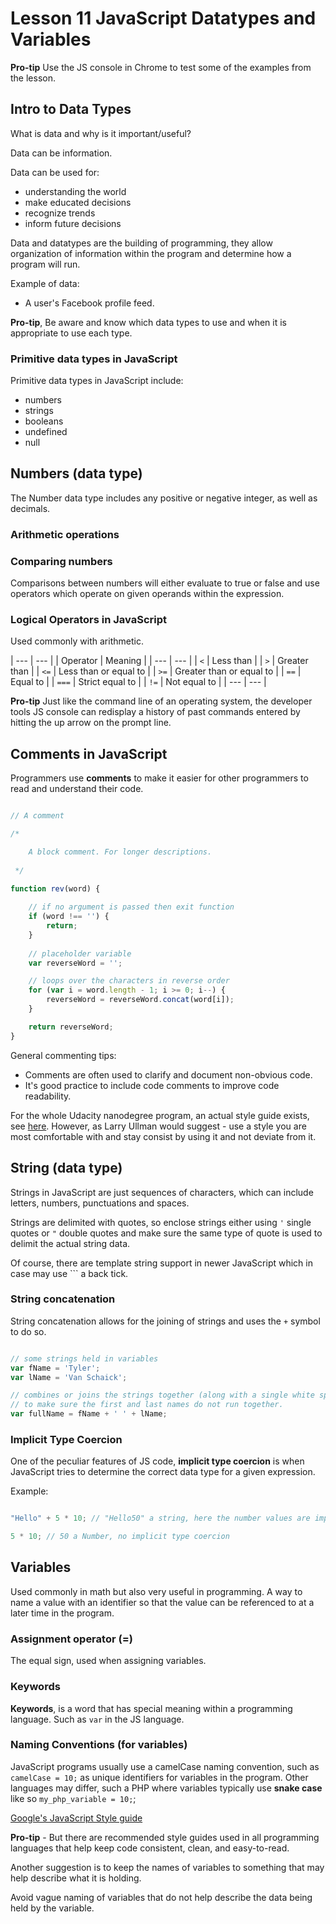 
# Lesson 11 JavaScript Datatypes and Variables

**Pro-tip** Use the JS console in Chrome to test some of the examples from the lesson.

## Intro to Data Types

What is data and why is it important/useful?

Data can be information.

Data can be used for:

- understanding the world
- make educated decisions
- recognize trends
- inform future decisions

Data and datatypes are the building of programming, they allow organization of information within the program and determine how a program will run.

Example of data:

-  A user's Facebook profile feed.

**Pro-tip**, Be aware and know which data types to use and when it is appropriate to use each type.

### Primitive data types in JavaScript

Primitive data types in JavaScript include:

- numbers
- strings
- booleans
- undefined
- null


## Numbers (data type)

The Number data type includes any positive or negative integer, as well as decimals.

### Arithmetic operations

### Comparing numbers

Comparisons between numbers will either evaluate to true or false and use operators which operate on given operands within the expression.

### Logical Operators in JavaScript

Used commonly with arithmetic.

| --- | --- |
| Operator | Meaning |
| --- | --- |
| `<` | Less than |
| `>` | Greater than |
| `<=` | Less than or equal to |
| `>=` | Greater than or equal to |
| `==` | Equal to |
| `===` | Strict equal to |
| `!=` | Not equal to |
| --- | --- |

**Pro-tip** Just like the command line of an operating system, the developer tools JS console can redisplay a history of past commands entered by hitting the up arrow on the prompt line.


## Comments in JavaScript

Programmers use **comments** to make it easier for other programmers to read and understand their code.


```javascript

// A comment

/*

    A block comment. For longer descriptions.
 
 */

function rev(word) {
    
    // if no argument is passed then exit function
    if (word !== '') {
        return;
    }
    
    // placeholder variable
    var reverseWord = '';

    // loops over the characters in reverse order
    for (var i = word.length - 1; i >= 0; i--) {
        reverseWord = reverseWord.concat(word[i]);
    }

    return reverseWord;
}

```

General commenting tips:

- Comments are often used to clarify and document non-obvious code. 
- It's good practice to include code comments to improve code readability.

For the whole Udacity nanodegree program, an actual style guide exists, see [here](https://github.com/udacity/frontend-nanodegree-styleguide). However, as Larry Ullman would suggest - use a style you are most comfortable with and stay consist by using it and not deviate from it.


## String (data type)

Strings in JavaScript are just sequences of characters, which can include letters, numbers, punctuations and spaces.

Strings are delimited with quotes, so enclose strings either using `'` single  quotes or `"` double quotes and make sure the same type of quote is used to delimit the actual string data.

Of course, there are template string support in newer JavaScript which in case may use `\`` a back tick. 

### String concatenation

String concatenation allows for the joining of strings and uses the `+` symbol to do so.

```javascript

// some strings held in variables
var fName = 'Tyler';
var lName = 'Van Schaick';

// combines or joins the strings together (along with a single white space)
// to make sure the first and last names do not run together.
var fullName = fName + ' ' + lName;

```


### Implicit Type Coercion

One of the peculiar features of JS code, **implicit type coercion** is when JavaScript tries to determine the correct data type for a given expression.

Example:

```javascript

"Hello" + 5 * 10; // "Hello50" a string, here the number values are implicitly coerced there type into a string.

5 * 10; // 50 a Number, no implicit type coercion

```

## Variables

Used commonly in math but also very useful in programming. A way to name a value with an identifier so that the value can be referenced to at a later time in the program.

### Assignment operator (=)

The equal sign, used when assigning variables.

### Keywords

**Keywords**, is a word that has special meaning within a programming language. Such as `var` in the JS language.

### Naming Conventions (for variables)

JavaScript programs usually use a camelCase naming convention, such as `camelCase = 10;` as unique identifiers for variables in the program. Other languages may differ, such a PHP where variables typically use **snake case** like so `my_php_variable = 10;`;

[Google's JavaScript Style guide](https://google.github.io/styleguide/jsguide.html)


**Pro-tip** - But there are recommended style guides used in all programming languages that help keep code consistent, clean, and easy-to-read.

Another suggestion is to keep the names of variables to something that may help describe what it is holding.

Avoid vague naming of variables that do not help describe the data being held by the variable.

